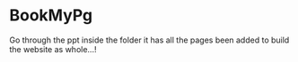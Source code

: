 # BookMyPg
Go through the ppt inside the folder it has all the pages been added to build the website as whole...!
